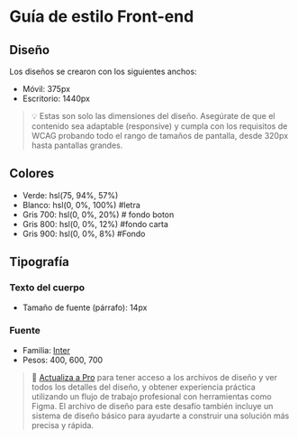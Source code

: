 # Guía de estilo Front-end

## Diseño

Los diseños se crearon con los siguientes anchos:

-   Móvil: 375px
-   Escritorio: 1440px

> 💡 Estas son solo las dimensiones del diseño. Asegúrate de que el contenido sea adaptable (responsive) y cumpla con los requisitos de WCAG probando todo el rango de tamaños de pantalla, desde 320px hasta pantallas grandes.

## Colores

-   Verde: hsl(75, 94%, 57%)
-   Blanco: hsl(0, 0%, 100%)  #letra
-   Gris 700: hsl(0, 0%, 20%) # fondo boton
-   Gris 800: hsl(0, 0%, 12%) #fondo carta
-   Gris 900: hsl(0, 0%, 8%)  #Fondo

## Tipografía

### Texto del cuerpo

-   Tamaño de fuente (párrafo): 14px

### Fuente

-   Familia: [Inter](https://fonts.google.com/specimen/Inter)
-   Pesos: 400, 600, 700

> 💎 [Actualiza a Pro](https://www.frontendmentor.io/pro?ref=style-guide) para tener acceso a los archivos de diseño y ver todos los detalles del diseño, y obtener experiencia práctica utilizando un flujo de trabajo profesional con herramientas como Figma. El archivo de diseño para este desafío también incluye un sistema de diseño básico para ayudarte a construir una solución más precisa y rápida.